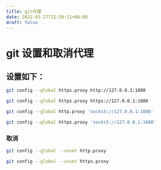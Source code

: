 ```yaml
---
title: git代理
date: 2022-03-27T22:59:11+08:00
draft: false
---
```


# git 设置和取消代理

## 设置如下：

```bash
git config --global https.proxy http://127.0.0.1:1080
```

```bash
git config --global https.proxy https://127.0.0.1:1080
```

```bash
git config --global http.proxy 'socks5://127.0.0.1:1080'
```

```bash
git config --global https.proxy 'socks5://127.0.0.1:1080'
```

### 取消

```bash
git config --global --unset http.proxy
```

```bash
git config --global --unset https.proxy
```

